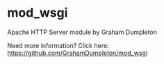 # mod_wsgi
Apache HTTP Server module by Graham Dumpleton

Need more information? Click here: https://github.com/GrahamDumpleton/mod_wsgi
